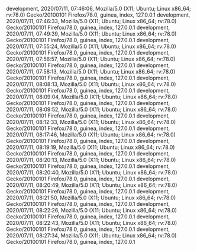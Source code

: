 development, 2020/07/11, 07:46:06, Mozilla/5.0 (X11; Ubuntu; Linux x86_64; rv:78.0) Gecko/20100101 Firefox/78.0, guinea, index, 127.0.0.1
development, 2020/07/11, 07:46:33, Mozilla/5.0 (X11; Ubuntu; Linux x86_64; rv:78.0) Gecko/20100101 Firefox/78.0, guinea, index, 127.0.0.1
development, 2020/07/11, 07:49:39, Mozilla/5.0 (X11; Ubuntu; Linux x86_64; rv:78.0) Gecko/20100101 Firefox/78.0, guinea, index, 127.0.0.1
development, 2020/07/11, 07:55:24, Mozilla/5.0 (X11; Ubuntu; Linux x86_64; rv:78.0) Gecko/20100101 Firefox/78.0, guinea, index, 127.0.0.1
development, 2020/07/11, 07:56:57, Mozilla/5.0 (X11; Ubuntu; Linux x86_64; rv:78.0) Gecko/20100101 Firefox/78.0, guinea, index, 127.0.0.1
development, 2020/07/11, 07:58:13, Mozilla/5.0 (X11; Ubuntu; Linux x86_64; rv:78.0) Gecko/20100101 Firefox/78.0, guinea, index, 127.0.0.1
development, 2020/07/11, 08:08:13, Mozilla/5.0 (X11; Ubuntu; Linux x86_64; rv:78.0) Gecko/20100101 Firefox/78.0, guinea, index, 127.0.0.1
development, 2020/07/11, 08:09:04, Mozilla/5.0 (X11; Ubuntu; Linux x86_64; rv:78.0) Gecko/20100101 Firefox/78.0, guinea, index, 127.0.0.1
development, 2020/07/11, 08:09:52, Mozilla/5.0 (X11; Ubuntu; Linux x86_64; rv:78.0) Gecko/20100101 Firefox/78.0, guinea, index, 127.0.0.1
development, 2020/07/11, 08:12:33, Mozilla/5.0 (X11; Ubuntu; Linux x86_64; rv:78.0) Gecko/20100101 Firefox/78.0, guinea, index, 127.0.0.1
development, 2020/07/11, 08:17:46, Mozilla/5.0 (X11; Ubuntu; Linux x86_64; rv:78.0) Gecko/20100101 Firefox/78.0, guinea, index, 127.0.0.1
development, 2020/07/11, 08:19:19, Mozilla/5.0 (X11; Ubuntu; Linux x86_64; rv:78.0) Gecko/20100101 Firefox/78.0, guinea, index, 127.0.0.1
development, 2020/07/11, 08:20:13, Mozilla/5.0 (X11; Ubuntu; Linux x86_64; rv:78.0) Gecko/20100101 Firefox/78.0, guinea, index, 127.0.0.1
development, 2020/07/11, 08:20:40, Mozilla/5.0 (X11; Ubuntu; Linux x86_64; rv:78.0) Gecko/20100101 Firefox/78.0, guinea, index, 127.0.0.1
development, 2020/07/11, 08:20:49, Mozilla/5.0 (X11; Ubuntu; Linux x86_64; rv:78.0) Gecko/20100101 Firefox/78.0, guinea, index, 127.0.0.1
development, 2020/07/11, 08:21:50, Mozilla/5.0 (X11; Ubuntu; Linux x86_64; rv:78.0) Gecko/20100101 Firefox/78.0, guinea, index, 127.0.0.1
development, 2020/07/11, 08:22:26, Mozilla/5.0 (X11; Ubuntu; Linux x86_64; rv:78.0) Gecko/20100101 Firefox/78.0, guinea, index, 127.0.0.1
development, 2020/07/11, 08:22:43, Mozilla/5.0 (X11; Ubuntu; Linux x86_64; rv:78.0) Gecko/20100101 Firefox/78.0, guinea, index, 127.0.0.1
development, 2020/07/11, 08:27:34, Mozilla/5.0 (X11; Ubuntu; Linux x86_64; rv:78.0) Gecko/20100101 Firefox/78.0, guinea, index, 127.0.0.1
